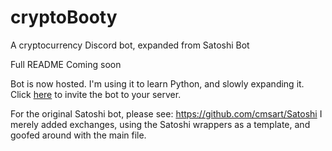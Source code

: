# cryptoBooty
A cryptocurrency Discord bot, expanded from Satoshi Bot

Full README Coming soon

Bot is now hosted.  I'm using it to learn Python, and slowly expanding it.
Click [here](https://discordapp.com/api/oauth2/authorize?client_id=424593076552728605&permissions=384064&scope=bot) to invite the bot to your server.

For the original Satoshi bot, please see:
https://github.com/cmsart/Satoshi
I merely added exchanges, using the Satoshi wrappers as a template, and goofed around with the main file.
